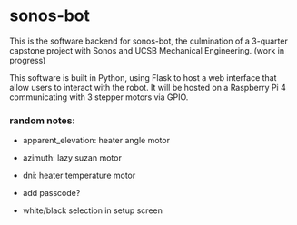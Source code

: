 # sonos-bot
This is the software backend for sonos-bot, the culmination of a 3-quarter capstone project with Sonos and UCSB Mechanical Engineering. (work in progress)

This software is built in Python, using Flask to host a web interface that allow users to interact with the robot. It will be hosted on a Raspberry Pi 4 communicating with 3 stepper motors via GPIO.



### random notes:
- apparent_elevation: heater angle motor
- azimuth: lazy suzan motor
- dni: heater temperature motor

- add passcode?
- white/black selection in setup screen
